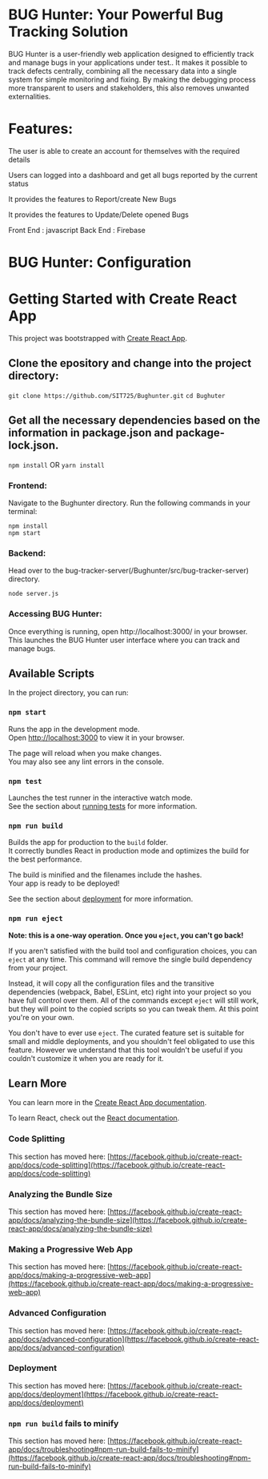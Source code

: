 # BUG Hunter: Your Powerful Bug Tracking Solution

BUG Hunter is a user-friendly web application designed to efficiently track and manage bugs in your applications under test.. It makes it possible to track defects centrally, combining all the necessary data into a single system for simple monitoring and fixing. By making the debugging process more transparent to users and stakeholders, this also removes unwanted externalities. 

# Features:

The user is able to create an account for themselves with the required details

Users can logged into a dashboard and get all bugs reported by the current status

It provides the features to Report/create New Bugs

It provides the features to Update/Delete opened Bugs


Front End : javascript
Back End : Firebase

# BUG Hunter: Configuration

# Getting Started with Create React App

This project was bootstrapped with [Create React App](https://github.com/facebook/create-react-app).

## Clone the epository and change into the project directory:

`git clone https://github.com/SIT725/Bughunter.git`
`cd Bughuter`

## Get all the necessary dependencies based on the information in package.json and package-lock.json.

`npm install` OR `yarn install`

### Frontend:

Navigate to the Bughunter directory. Run the following commands in your terminal:

```
npm install
npm start
```

### Backend:

Head over to the bug-tracker-server(/Bughunter/src/bug-tracker-server) directory. 

```
node server.js
```

### Accessing BUG Hunter:

Once everything is running, open http://localhost:3000/ in your browser. This launches the BUG Hunter user interface where you can track and manage bugs.

## Available Scripts

In the project directory, you can run:

### `npm start`

Runs the app in the development mode.\
Open [http://localhost:3000](http://localhost:3000) to view it in your browser.

The page will reload when you make changes.\
You may also see any lint errors in the console.

### `npm test`

Launches the test runner in the interactive watch mode.\
See the section about [running tests](https://facebook.github.io/create-react-app/docs/running-tests) for more information.

### `npm run build`

Builds the app for production to the `build` folder.\
It correctly bundles React in production mode and optimizes the build for the best performance.

The build is minified and the filenames include the hashes.\
Your app is ready to be deployed!

See the section about [deployment](https://facebook.github.io/create-react-app/docs/deployment) for more information.

### `npm run eject`

**Note: this is a one-way operation. Once you `eject`, you can't go back!**

If you aren't satisfied with the build tool and configuration choices, you can `eject` at any time. This command will remove the single build dependency from your project.

Instead, it will copy all the configuration files and the transitive dependencies (webpack, Babel, ESLint, etc) right into your project so you have full control over them. All of the commands except `eject` will still work, but they will point to the copied scripts so you can tweak them. At this point you're on your own.

You don't have to ever use `eject`. The curated feature set is suitable for small and middle deployments, and you shouldn't feel obligated to use this feature. However we understand that this tool wouldn't be useful if you couldn't customize it when you are ready for it.

## Learn More

You can learn more in the [Create React App documentation](https://facebook.github.io/create-react-app/docs/getting-started).

To learn React, check out the [React documentation](https://reactjs.org/).

### Code Splitting

This section has moved here: [https://facebook.github.io/create-react-app/docs/code-splitting](https://facebook.github.io/create-react-app/docs/code-splitting)

### Analyzing the Bundle Size

This section has moved here: [https://facebook.github.io/create-react-app/docs/analyzing-the-bundle-size](https://facebook.github.io/create-react-app/docs/analyzing-the-bundle-size)

### Making a Progressive Web App

This section has moved here: [https://facebook.github.io/create-react-app/docs/making-a-progressive-web-app](https://facebook.github.io/create-react-app/docs/making-a-progressive-web-app)

### Advanced Configuration

This section has moved here: [https://facebook.github.io/create-react-app/docs/advanced-configuration](https://facebook.github.io/create-react-app/docs/advanced-configuration)

### Deployment

This section has moved here: [https://facebook.github.io/create-react-app/docs/deployment](https://facebook.github.io/create-react-app/docs/deployment)

### `npm run build` fails to minify

This section has moved here: [https://facebook.github.io/create-react-app/docs/troubleshooting#npm-run-build-fails-to-minify](https://facebook.github.io/create-react-app/docs/troubleshooting#npm-run-build-fails-to-minify)
